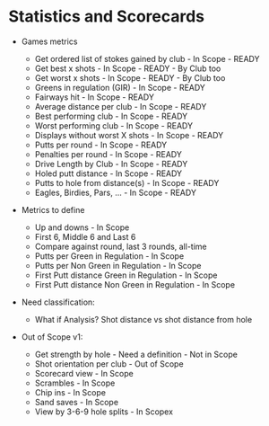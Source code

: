# Statistics and Scorecards

* Games metrics
  * Get ordered list of stokes gained by club - In Scope - READY
  * Get best x shots - In Scope - READY - By Club too
  * Get worst x shots - In Scope - READY - By Club too
  * Greens in regulation (GIR) - In Scope - READY
  * Fairways hit - In Scope - READY
  * Average distance per club - In Scope - READY
  * Best performing club - In Scope - READY
  * Worst performing club - In Scope - READY
  * Displays without worst X shots - In Scope - READY
  * Putts per round - In Scope - READY
  * Penalties per round - In Scope - READY
  * Drive Length by Club - In Scope - READY
  * Holed putt distance - In Scope - READY
  * Putts to hole from distance(s) - In Scope - READY
  * Eagles, Birdies, Pars, ... - In Scope - READY
* Metrics to define
  * Up and downs - In Scope
  * First 6, Middle 6 and Last 6
  * Compare against round, last 3 rounds, all-time
  * Putts per Green in Regulation - In Scope
  * Putts per Non Green in Regulation - In Scope
  * First Putt distance Green in Regulation - In Scope
  * First Putt distance Non Green in Regulation - In Scope

* Need classification:
  * What if Analysis? Shot distance vs shot distance from hole

* Out of Scope v1:
  * Get strength by hole - Need a definition - Not in Scope
  * Shot orientation per club - Out of Scope
  * Scorecard view - In Scope
  * Scrambles - In Scope
  * Chip ins - In Scope
  * Sand saves - In Scope
  * View by 3-6-9 hole splits - In Scopex
